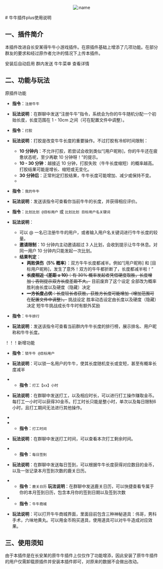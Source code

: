 
</div>

<div align="center">

![:name](https://count.getloli.com/@hltv?name=hltv&theme=asoul&padding=7&offset=0&align=top&scale=1&pixelated=1&darkmode=auto)

</div>
# 牛牛插件plus使用说明

## 一、插件简介
本插件改进自长安某得牛牛小游戏插件。在原插件基础上增添了几项功能。在部分群友的要求和经过原作者允许的情况下上传本插件。

安装后自动启用 群内发送 牛牛菜单 查看详情

## 二、功能与玩法
原插件功能

- **指令**：`注册牛牛`
- **玩法说明**：在群聊中发送“注册牛牛”指令，系统会为你的牛牛随机分配一个初始长度，长度范围在 1 - 10cm 之间（可在配置文件中调整）。

- **指令**：`打胶`
- **玩法说明**：打胶是改变牛牛长度的重要操作。不过打胶有冷却时间限制：
    - **10 分钟内**：不允许打胶，若尝试会收到类似“[用户昵称]，你的牛牛还在疲惫状态呢，至少再歇 10 分钟呀！”的提示。
    - **10 - 30 分钟**：越接近 10 分钟，打胶失败（牛牛长度缩短）的概率越高。打胶结果可能是增长、缩短或无变化。
    - **30 分钟后**：正常判定打胶结果，牛牛长度可能增加、减少或保持不变。
    - 
- **指令**：`我的牛牛`
- **玩法说明**：发送该指令可查看你当前牛牛的长度，并获得相应评价。

- **指令**：`比划比划 @目标用户` 或 `比划比划 目标用户名关键词`
- **玩法说明**：
    - 可以 @ 一名已注册牛牛的用户，或者输入用户名关键词进行牛牛长度的较量。
    - **邀请限制**：10 分钟内主动邀请超过 3 人比划，会收到提示让牛牛休息。对同一用户 10 分钟内只能发起一次比划。
    - **结果判定**：
        - **两败俱伤（5% 概率）**：双方牛牛长度都减半。例如“[用户昵称] 和 [目标用户昵称]，发生了意外！双方的牛牛都折断了，长度都减半啦！”
        - ~~**长度相近（差距 ≤ 10）**：有 30% 概率发起者凭借硬度取胜，长度增加；否则提示双方长度差距不大。~~ 目前废弃了这个设定 全部改为概率胜利由长度以及硬度（隐藏）决定
        - ~~**一方长度占优**：长度较长者获胜，获胜方长度可能增加（增加范围可在配置文件中调整）。~~ 挑战设定 胜率动态设定由长度以及硬度（隐藏）决定 短牛牛挑战成长牛牛时有额外奖励

- **指令**：`牛牛排行`
- **玩法说明**：发送该指令可查看当前群内牛牛长度的排行榜，展示排名、用户昵称和牛牛长度。

！！！新增功能
- **指令**：`锁牛牛 @目标用户`
- **玩法说明**：可以锁一名用户的牛牛，使其长度随机变长或变短，甚至有概率长度减半

- - **指令**：`打工【xx】小时`
- **玩法说明**：在群聊中发送打工，以及相应时长，可以进行打工操作赚取金币。每打工一小时可以获得30金币。打工时长只能是整小时，单次以及每日限制6小时，且打工期间无法进行其他操作。
- 
- - **指令**：`打工时间`
- **玩法说明**：在群聊中发送打工时间，可以查看本次打工剩余时间。

- - **指令**：`每日签到`
- **玩法说明**：在群聊中发送每日签到，可以根据牛牛长度获得对应数目的金币，以及一张记录本月签到次数的鹿关日历。

- - **指令**：`鹿关日历`
**玩法说明**：在群聊中发送鹿关日历，可以快捷查看专属于你的本月签到日历，包含本月你的签到日期以及签到次数

- - **指令**：`牛牛商城`
- **玩法说明**：可以打开牛牛商城界面，里面目前包含三种神秘道具：伟哥，男科手术，六味地黄丸。可以用金币购买道具，使用道具可以对牛牛造成对应效果。

## 三、使用须知
由于本插件是在长安某的原牛牛插件上仅仅作了功能增添，因此安装了原牛牛插件的用户仅需卸载原插件并安装本插件即可，对原来的数据不会做出改动。

